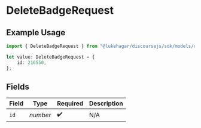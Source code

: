 # DeleteBadgeRequest

## Example Usage

```typescript
import { DeleteBadgeRequest } from "@lukehagar/discoursejs/sdk/models/operations";

let value: DeleteBadgeRequest = {
    id: 216550,
};
```

## Fields

| Field              | Type               | Required           | Description        |
| ------------------ | ------------------ | ------------------ | ------------------ |
| `id`               | *number*           | :heavy_check_mark: | N/A                |